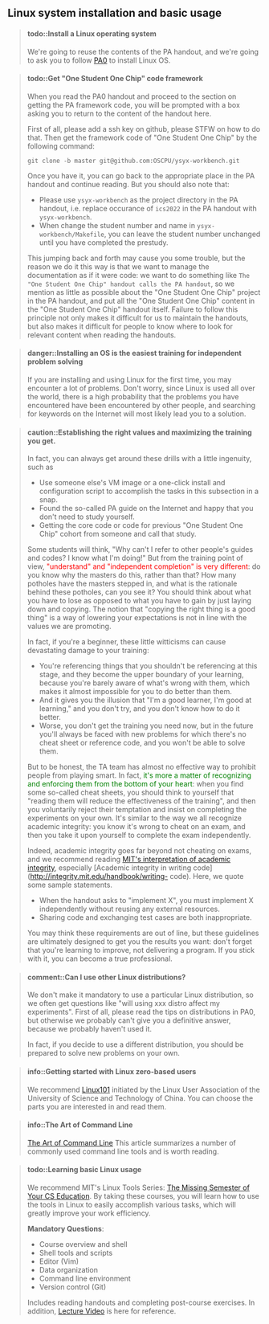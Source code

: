 <!-- ## Linux系统安装和基本使用 -->

## Linux system installation and basic usage

<!-- > #### todo:: 安装一个Linux操作系统
> 我们复用PA讲义的内容, 请大家根据[PA0][pa0]安装Linux操作系统.

[pa0]: /ics-pa/PA0.html -->

> #### todo::Install a Linux operating system
> We're going to reuse the contents of the PA handout, and we're going to ask you to follow [PA0](/docs/en/ics-pa/PA0.html) to install Linux OS.

<!-- > #### todo:: 获取"一生一芯"框架代码
> 当你阅读PA0讲义, 并进行到获取PA框架代码的部分, 将会有提示框请你返回到此处的讲义内容.
>
> 首先请你在github上添加一个ssh key, 具体操作请STFW.
> 然后通过以下命令获取"一生一芯"的框架代码:
> ```
> git clone -b ysyx2204 git@github.com:OSCPU/ysyx-workbench.git
> ```
> 获取后, 你就可以回到PA讲义的相应位置, 继续阅读了.
> 不过你还需要注意:
> * 请把`ysyx-workbench`作为PA讲义中的项目目录, 即将PA讲义中的`ics2022`看成是`ysyx-workbench`
> * 修改`ysyx-workbench/Makefile`中的学号和姓名时, 请使用"一生一芯"的学号和真实姓名
>
> 这种来回跳转的做法可能会给你带来一些麻烦, 但我们之所以这样做, 是希望把文档看作代码来管理:
> 我们希望做到类似`"一生一芯"讲义调用PA讲义`的效果,
> 因此我们在PA讲义中尽可能少地提到"一生一芯", 而把"一生一芯"的相关内容都放到"一生一芯"本身的讲义中.
> 如果不遵守这条原则, 不仅会使我们维护讲义时感到困难, 而且大家阅读讲义时也不知道应该到哪里寻找相关的内容. -->

> #### todo::Get "One Student One Chip" code framework
> When you read the PA0 handout and proceed to the section on getting the PA framework code, you will be prompted with a box asking you to return to the content of the handout here.
>
> First of all, please add a ssh key on github, please STFW on how to do that. Then get the framework code of "One Student One Chip" by the following command:
> ```
> git clone -b master git@github.com:OSCPU/ysyx-workbench.git
> ```
> Once you have it, you can go back to the appropriate place in the PA handout and continue reading. But you should also note that:
> * Please use `ysyx-workbench` as the project directory in the PA handout, i.e. replace occurance of `ics2022` in the PA handout with `ysyx-workbench`.
> * When change the student number and name in `ysyx-workbench/Makefile`, you can leave the student number unchanged until you have completed the prestudy.
>
> This jumping back and forth may cause you some trouble, but the reason we do it this way is that we want to manage the documentation as if it were code: we want to do something like `The "One Student One Chip" handout calls the PA handout`, so we mention as little as possible about the "One Student One Chip" project in the PA handout, and put all the "One Student One Chip" content in the "One Student One Chip" handout itself. Failure to follow this principle not only makes it difficult for us to maintain the handouts, but also makes it difficult for people to know where to look for relevant content when reading the handouts.

<!-- > #### danger::安装系统是独立解决问题的最简单的训练
> 如果你是第一次安装并使用Linux, 你可能会遇到非常多的问题.
> 不用担心, 因为全世界都在使用Linux, 因此你遇到的问题, 很大概率别人也遇到过,
> 在互联网上搜索关键字, 很大概率就能找到解决方案. -->

> #### danger::Installing an OS is the easiest training for independent problem solving
> If you are installing and using Linux for the first time, you may encounter a lot of problems. Don't worry, since Linux is used all over the world, there is a high probability that the problems you have encountered have been encountered by other people, and searching for keywords on the Internet will most likely lead you to a solution.

<!-- > #### caution::树立正确的价值观, 接受最大程度的训练
> 事实上, 你总能耍些小聪明来绕过这些训练, 例如
> * 直接使用别人提供的虚拟机镜像或者一键安装配置的脚本, 瞬间完成本小节的任务
> * 在网上搜到了所谓的PA攻略, 心里暗暗窃喜
> * 找大佬要到了关键代码或者往期代码, 美言曰学习
>
> 有同学会觉得, "凭什么不能参考别人的攻略和代码? 我都看懂了啊!"
> 但从训练的角度来说, <font color=red>"看懂"和"自己独立完成"的效果是天差地别的</font>:
> 你知道大佬为什么要这样做, 而不是那样做吗?
> 大佬踩过了多少坑, 这些坑背后是什么道理, 你能看出来吗?
> 相比于这些几乎躺倒就可以得到的"好处", 你更应该去想一下, 这会让你失去什么.
> "能抄对也是本事"这种主动降低自己要求的观点, 并不符合我们所提倡的价值观.
>
> 事实上, 如果你是初学者, 这些小聪明会给你的训练带来毁灭性的伤害:
> * 你参考了这些在这个阶段不应该参考的内容, 它们就会成为你学习的上界,
>   因为你几乎不清楚它们哪里不好, 从而使得你几乎不会做得比它们更好
> * 而且这会让你产生"我学得很好, 我善于学习"的错觉, 你就不会去尝试, 也不知道如何才能做得更好
> * 更严重地, 你现在得不到应有的训练, 但将来总要面对那些没有攻略或者参考代码的新问题, 你自然也就无法解决它们
>
> 但说实话, 助教团队几乎不存在有效的方法来禁止大家耍这些小聪明.
> 其实, <font color=green>这更多是需要大家发自内心去认可和执行的</font>:
> 当你搜到了一些所谓攻略的时候, 你心里应该想到"阅读它们会降低训练的效果",
> 然后你主动拒绝它们的诱惑, 坚持自己独立完成实验内容.
> 这和大家自觉遵守学术诚信是很类似的:
> 你心里清楚考试作弊是不对的, 然后自发地独立完成考试题目.
>
> 事实上, 学术诚信远远不止考试不作弊,
> 我们推荐大家阅读一下[MIT对学术诚信的诠释][integrity],
> 尤其是[关于写代码的学术诚信][coding integrity].
> 在这里, 我们引用其中的一些示例说法(当然我们还是建议大家阅读原版的英文描述):
> * 当讲义要求"实现X"的时候, 你必须在不复用任何外部资源的情况下独立实现X
> * 分享代码和交换测试用例都是不合适的
>
> 你也许会觉得这些奇葩的要求颠覆了你的三观,
> 但这些准则归根到底是为了让你可以获得预期的训练效果:
> 不要忘记你是在通过学习提升自己的能力, 而不是交付项目.
> 如果你能够坚持下来, 你就能成为真正的专业人士.

[integrity]: http://integrity.mit.edu/
[coding integrity]: http://integrity.mit.edu/handbook/writing-code -->

> #### caution::Establishing the right values and maximizing the training you get.
> In fact, you can always get around these drills with a little ingenuity, such as
> * Use someone else's VM image or a one-click install and configuration script to accomplish the tasks in this subsection in a snap.
> * Found the so-called PA guide on the Internet and happy that you don't need to study yourself.
> * Getting the core code or code for previous "One Student One Chip" cohort from someone and call that study.
>
> Some students will think, "Why can't I refer to other people's guides and codes? I know what I'm doing!" But from the training point of view, <font color=red>"understand" and "independent completion" is very different</font>: do you know why the masters do this, rather than that? How many potholes have the masters stepped in, and what is the rationale behind these potholes, can you see it? You should think about what you have to lose as opposed to what you have to gain by just laying down and copying. The notion that "copying the right thing is a good thing" is a way of lowering your expectations is not in line with the values we are promoting.
>
> In fact, if you're a beginner, these little witticisms can cause devastating damage to your training:
> * You're referencing things that you shouldn't be referencing at this stage, and they become the upper boundary of your learning, because you're barely aware of what's wrong with them, which makes it almost impossible for you to do better than them.
> * And it gives you the illusion that "I'm a good learner, I'm good at learning," and you don't try, and you don't know how to do it better.
> * Worse, you don't get the training you need now, but in the future you'll always be faced with new problems for which there's no cheat sheet or reference code, and you won't be able to solve them.
>
> But to be honest, the TA team has almost no effective way to prohibit people from playing smart. In fact, <font color=green>it's more a matter of recognizing and enforcing them from the bottom of your heart</font>: when you find some so-called cheat sheets, you should think to yourself that "reading them will reduce the effectiveness of the training", and then you voluntarily reject their temptation and insist on completing the experiments on your own. It's similar to the way we all recognize academic integrity: you know it's wrong to cheat on an exam, and then you take it upon yourself to complete the exam independently.
>
> Indeed, academic integrity goes far beyond not cheating on exams, and we recommend reading [MIT's interpretation of academic integrity](http://integrity.mit.edu/), especially [Academic integrity in writing code](http://integrity.mit.edu/handbook/writing- code). Here, we quote some sample statements.
> * When the handout asks to "implement X", you must implement X independently without reusing any external resources.
> * Sharing code and exchanging test cases are both inappropriate.
>
> You may think these requirements are out of line, but these guidelines are ultimately designed to get you the results you want: don't forget that you're learning to improve, not delivering a program. If you stick with it, you can become a true professional.

<!-- > #### comment::我能否使用其它Linux发行版?
> 我们不会强制规定必须使用什么样的Linux发行版,
> 因此经常有同学提出类似"使用xxx发行版是否会对实验造成影响"的问题.
> 首先请阅读PA0中关于发行版的提示,
> 除此之外, 我们大概率无法给出确切的答复, 因为我们大概率没用过.
>
> 事实上, 如果你决定使用其它发行版, 你就应该做好解决新问题的准备. -->

> #### comment::Can I use other Linux distributions?
> We don't make it mandatory to use a particular Linux distribution, so we often get questions like "will using xxx distro affect my experiments". First of all, please read the tips on distributions in PA0, but otherwise we probably can't give you a definitive answer, because we probably haven't used it.
>
> In fact, if you decide to use a different distribution, you should be prepared to solve new problems on your own.

<!-- > #### info::Linux零基础用户入门
> 我们给大家推荐由中国科学技术大学 Linux 用户协会发起的[Linux101][Linux101], 大家可以挑选自己感兴趣的部分阅读. -->

<!-- [Linux101]: https://101.ustclug.org/ -->

> #### info::Getting started with Linux zero-based users
> We recommend [Linux101](https://101.ustclug.org/) initiated by the Linux User Association of the University of Science and Technology of China. You can choose the parts you are interested in and read them.

<!-- > #### info::命令行的艺术
> [The Art of Command Line][cmd]这篇文章总结了很多常用的命令行工具, 也值得大家去阅读.

[cmd]: https://github.com/jlevy/the-art-of-command-line -->

> #### info::The Art of Command Line
> [The Art of Command Line](https://github.com/jlevy/the-art-of-command-line) This article summarizes a number of commonly used command line tools and is worth reading.

<!-- > #### todo::学习Linux基本使用
> 我们给大家墙裂推荐MIT的Linux工具使用系列课程: [The Missing Semester of Your CS Education][missing]中文版.
> 通过学习这些课程, 你将会了解到如何使用Linux中的工具来方便地完成各种任务,
> 这将大大提升你的工作效率.
>
> **必做题**:
> * 课程概览与shell
> * Shell工具和脚本
> * 编辑器 (Vim)
> * 数据整理
> * 命令行环境
> * 版本控制(Git)
>
> 包括阅读讲义并完成课后习题.
> 此外, [B站上][missing bilibili]有这门公开课的视频供大家参考.

[missing]: https://missing.csail.mit.edu/
[missing bilibili]: https://www.bilibili.com/video/BV1x7411H7wa -->

> #### todo::Learning basic Linux usage
> We recommend MIT's Linux Tools Series: [The Missing Semester of Your CS Education](https://missing.csail.mit.edu/). By taking these courses, you will learn how to use the tools in Linux to easily accomplish various tasks, which will greatly improve your work efficiency.
>
> **Mandatory Questions**:
>
> * Course overview and shell
> * Shell tools and scripts
> * Editor (Vim)
> * Data organization
> * Command line environment
> * Version control (Git)
>
> Includes reading handouts and completing post-course exercises. In addition, [Lecture Video](https://missing.csail.mit.edu/2020/) is here for reference.
